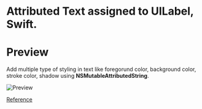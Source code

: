 # Attributed Text assigned to UILabel, Swift.

# Preview 
Add multiple type of styling in text like foregorund color, background color, stroke color, shadow using **NSMutableAttributedString**.




![Preview](https://github.com/shubham14896/attributed-text/blob/master/Attribute-text2.png)

[Reference](https://developer.apple.com/documentation/foundation/nsattributedstring/key)
